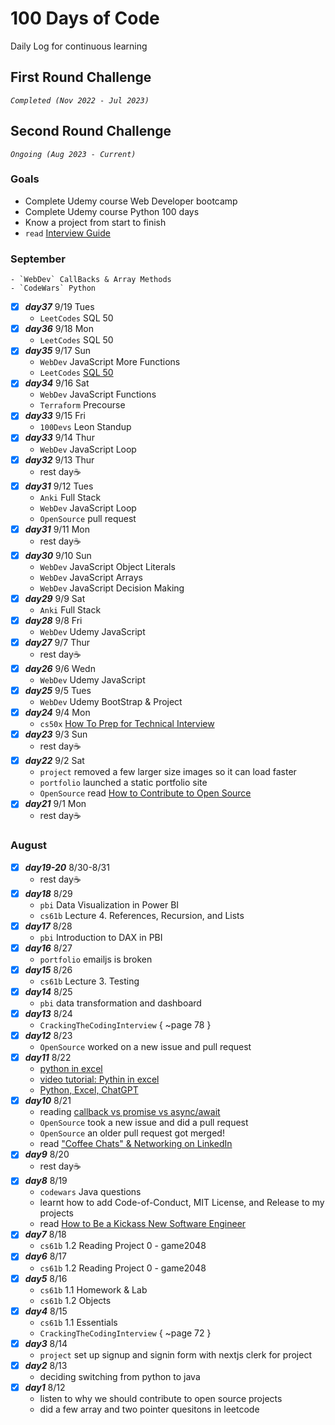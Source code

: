 # 100 Days of Code
Daily Log for continuous learning <br>
## First Round Challenge 
*`Completed (Nov 2022 - Jul 2023)`* <br>

<!-- ## To-Do
read these LinkedIn articles:
- [ ] [The 6 big weaknesses of coding bootcamps and how to fix them](https://www.linkedin.com/pulse/how-coding-bootcamps-weak-raymond-gan/).
- [ ] [My ideal coding bootcamp](https://www.linkedin.com/pulse/my-ideal-coding-bootcamp-raymond-gan/). Here's what "Raymond's Bootcamp" would be like. Do this to truly be competitive for software jobs.
- [ ] [To bootcamp grads: The cold cutthroat reality of becoming a software engineer](https://www.linkedin.com/pulse/bootcamp-grads-cold-cutthroat-reality-becoming-software-raymond-gan/). Companies often hire only < 1% of software job applicants! Startups often give you just one month to be as fast as the rest of the software team. If not, you're fired.
- [ ] To software developers: [How to make a popular LinkedIn page](https://www.linkedin.com/pulse/software-developers-how-make-popular-linkedin-page-raymond-gan/) -->

## Second Round Challenge
*`Ongoing (Aug 2023 - Current)`* <br>
### Goals
- Complete Udemy course Web Developer bootcamp
- Complete Udemy course Python 100 days
- Know a project from start to finish
- `read` [Interview Guide](https://interviewguide.dev/)    

### September
    - `WebDev` CallBacks & Array Methods
    - `CodeWars` Python

 - [x] ***day37*** 9/19 Tues
    - `LeetCodes` SQL 50
 - [x] ***day36*** 9/18 Mon
    - `LeetCodes` SQL 50
 - [x] ***day35*** 9/17 Sun
    - `WebDev` JavaScript More Functions
    - `LeetCodes` [SQL 50](https://leetcode.com/studyplan/top-sql-50/)
 - [x] ***day34*** 9/16 Sat
    - `WebDev` JavaScript Functions
    - `Terraform` Precourse
 - [x] ***day33*** 9/15 Fri
    - `100Devs` Leon Standup
 - [x] ***day33*** 9/14 Thur
    - `WebDev` JavaScript Loop
 - [x] ***day32*** 9/13 Thur
    - rest day☕
 - [x] ***day31*** 9/12 Tues
    - `Anki` Full Stack
    - `WebDev` JavaScript Loop
    - `OpenSource` pull request
 - [x] ***day31*** 9/11 Mon
    - rest day☕
 - [x] ***day30*** 9/10 Sun
    - `WebDev` JavaScript Object Literals
    - `WebDev` JavaScript Arrays
    - `WebDev` JavaScript Decision Making
 - [x] ***day29*** 9/9 Sat
    - `Anki` Full Stack
 - [x] ***day28*** 9/8 Fri
    - `WebDev` Udemy JavaScript
 - [x] ***day27*** 9/7 Thur
    - rest day☕
 - [x] ***day26*** 9/6 Wedn
    - `WebDev` Udemy JavaScript
 - [x] ***day25*** 9/5 Tues
    - `WebDev` Udemy BootStrap & Project
 - [x] ***day24*** 9/4 Mon
    - `cs50x` [How To Prep for Technical Interview](https://cs50.harvard.edu/x/2023/prepare/)
 - [x] ***day23*** 9/3 Sun
    - rest day☕
 - [x] ***day22*** 9/2 Sat
    - `project` removed a few larger size images so it can load faster
    - `portfolio` launched a static portfolio site
    - `OpenSource` read [How to Contribute to Open Source](https://opensource.guide/how-to-contribute/)
 - [x] ***day21*** 9/1 Mon
    - rest day☕
### August 
 - [x] ***day19-20*** 8/30-8/31
    - rest day☕
 - [x] ***day18*** 8/29
    - `pbi` Data Visualization in Power BI
    - `cs61b` Lecture 4. References, Recursion, and Lists
 - [x] ***day17*** 8/28
    - `pbi` Introduction to DAX in PBI 
 - [x] ***day16*** 8/27
    - `portfolio` emailjs is broken
 - [x] ***day15*** 8/26
    - `cs61b` Lecture 3. Testing
 - [x] ***day14*** 8/25
    - `pbi` data transformation and dashboard
 - [x] ***day13*** 8/24
    - `CrackingTheCodingInterview` { ~page 78 }
 - [x] ***day12*** 8/23
    - `OpenSource` worked on a new issue and pull request
 - [x] ***day11*** 8/22
    - [python in excel](https://techcommunity.microsoft.com/t5/microsoft-365-blog/introducing-python-in-excel-the-best-of-both-worlds-for-data/ba-p/3905482)
    - [video tutorial: Pythin in excel](https://www.youtube.com/watch?v=FbBXtqtRnWU&ab_channel=LeilaGharani)
    - [Python, Excel, ChatGPT](https://www.youtube.com/watch?v=-_1IaUjO-hk&ab_channel=MyOnlineTrainingHub)
 - [x] ***day10*** 8/21
    - reading [callback vs promise vs async/await](https://medium.com/@anny.huynh32/callbacks-vs-promises-vs-async-await-a66668d44c7b)
    - `OpenSource` took a new issue and did a pull request    
    - `OpenSource` an older pull request got merged!
    - read ["Coffee Chats"​ & Networking on LinkedIn](https://www.linkedin.com/pulse/beginners-guide-coffee-chats-networking-linkedin-rebecca-mclaren/)
 - [x] ***day9*** 8/20
    - rest day☕
 - [x] ***day8*** 8/19
    - `codewars` Java questions
    - learnt how to add Code-of-Conduct, MIT License, and Release to my projects
    - read [How to Be a Kickass New Software Engineer](https://www.linkedin.com/pulse/how-kickass-new-software-engineer-raymond-gan/?ref=blog.pragmaticengineer.com)
 - [x] ***day7*** 8/18
    - `cs61b` 1.2 Reading Project 0 - game2048
 - [x] ***day6*** 8/17
    - `cs61b` 1.2 Reading Project 0 - game2048
 - [x] ***day5*** 8/16
    - `cs61b` 1.1 Homework & Lab
    - `cs61b` 1.2 Objects 
 - [x] ***day4*** 8/15
    - `cs61b` 1.1 Essentials 
    - `CrackingTheCodingInterview` { ~page 72 }
 - [x] ***day3*** 8/14
    - `project` set up signup and signin form with nextjs clerk for project
 - [x] ***day2*** 8/13
    - deciding switching from python to java
 - [x] ***day1*** 8/12
    - listen to why we should contribute to open source projects 
    - did a few array and two pointer quesitons in leetcode 

<!-- Archived Goals
- `cs61b` Lecture 5. SLLists, Nested Classes, Sentinel Nodes -->